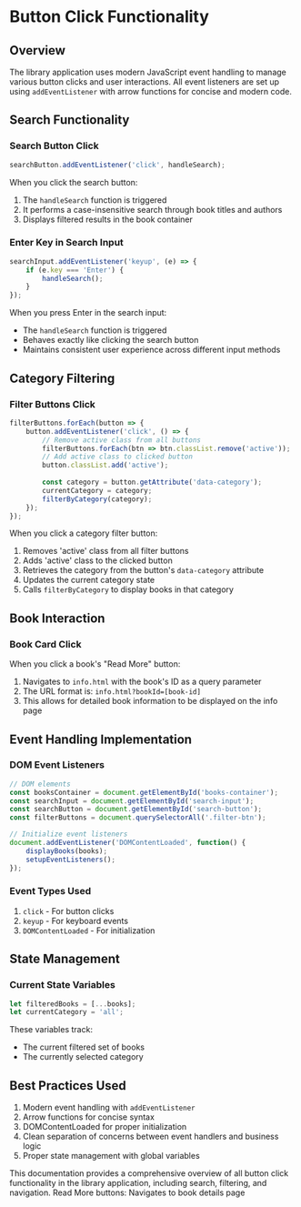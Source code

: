 # Button Click Functionality

## Overview
The library application uses modern JavaScript event handling to manage various button clicks and user interactions. All event listeners are set up using `addEventListener` with arrow functions for concise and modern code.

## Search Functionality

### Search Button Click
```javascript
searchButton.addEventListener('click', handleSearch);
```

When you click the search button:
1. The `handleSearch` function is triggered
2. It performs a case-insensitive search through book titles and authors
3. Displays filtered results in the book container

### Enter Key in Search Input
```javascript
searchInput.addEventListener('keyup', (e) => {
    if (e.key === 'Enter') {
        handleSearch();
    }
});
```

When you press Enter in the search input:
- The `handleSearch` function is triggered
- Behaves exactly like clicking the search button
- Maintains consistent user experience across different input methods

## Category Filtering

### Filter Buttons Click
```javascript
filterButtons.forEach(button => {
    button.addEventListener('click', () => {
        // Remove active class from all buttons
        filterButtons.forEach(btn => btn.classList.remove('active'));
        // Add active class to clicked button
        button.classList.add('active');
        
        const category = button.getAttribute('data-category');
        currentCategory = category;
        filterByCategory(category);
    });
});
```

When you click a category filter button:
1. Removes 'active' class from all filter buttons
2. Adds 'active' class to the clicked button
3. Retrieves the category from the button's `data-category` attribute
4. Updates the current category state
5. Calls `filterByCategory` to display books in that category

## Book Interaction

### Book Card Click
When you click a book's "Read More" button:
1. Navigates to `info.html` with the book's ID as a query parameter
2. The URL format is: `info.html?bookId=[book-id]`
3. This allows for detailed book information to be displayed on the info page

## Event Handling Implementation

### DOM Event Listeners
```javascript
// DOM elements
const booksContainer = document.getElementById('books-container');
const searchInput = document.getElementById('search-input');
const searchButton = document.getElementById('search-button');
const filterButtons = document.querySelectorAll('.filter-btn');

// Initialize event listeners
document.addEventListener('DOMContentLoaded', function() {
    displayBooks(books);
    setupEventListeners();
});
```

### Event Types Used
1. `click` - For button clicks
2. `keyup` - For keyboard events
3. `DOMContentLoaded` - For initialization

## State Management

### Current State Variables
```javascript
let filteredBooks = [...books];
let currentCategory = 'all';
```

These variables track:
- The current filtered set of books
- The currently selected category

## Best Practices Used
1. Modern event handling with `addEventListener`
2. Arrow functions for concise syntax
3. DOMContentLoaded for proper initialization
4. Clean separation of concerns between event handlers and business logic
5. Proper state management with global variables

This documentation provides a comprehensive overview of all button click functionality in the library application, including search, filtering, and navigation.
Read More buttons: Navigates to book details page
